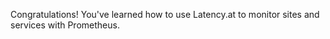 Congratulations! You've learned how to use Latency.at to monitor sites and
services with Prometheus.
